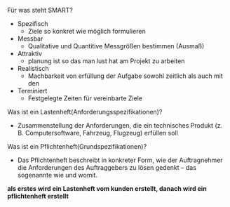 Für was steht SMART?
- Spezifisch 
    - Ziele so konkret wie möglich formulieren
- Messbar 
    - Qualitative und Quantitive Messgrößen bestimmen (Ausmaß) 
- Attraktiv
    - planung ist so das man lust hat am Projekt zu arbeiten 
- Realistisch
    - Machbarkeit von erfüllung der Aufgabe sowohl zeitlich als auch mit den 
- Terminiert
    - Festgelegte Zeiten für vereinbarte Ziele

Was ist ein Lastenheft(Anforderungsspezifikationen)?
- Zusammenstellung der Anforderungen, die ein technisches Produkt (z. B. Computersoftware, Fahrzeug, Flugzeug) erfüllen soll

Was ist ein Pflichtenheft(Grundspezifikationen)?
- Das Pflichtenheft beschreibt in konkreter Form, wie der Auftragnehmer die Anforderungen des Auftraggebers zu lösen gedenkt – das sogenannte wie und womit.

**als erstes wird ein Lastenheft vom kunden erstellt, danach wird ein pflichtenheft erstellt**

